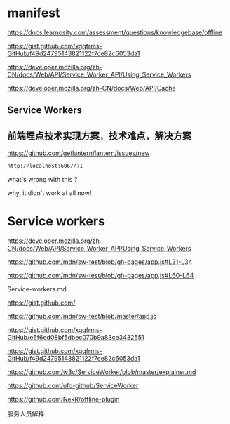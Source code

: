 # manifest



https://docs.learnosity.com/assessment/questions/knowledgebase/offline



https://gist.github.com/xgqfrms-GitHub/f49d24795143821122f7ce82c6053da1



https://developer.mozilla.org/zh-CN/docs/Web/API/Service_Worker_API/Using_Service_Workers


https://developer.mozilla.org/zh-CN/docs/Web/API/Cache


## Service Workers



## 前端埋点技术实现方案，技术难点，解决方案



https://github.com/getlantern/lantern/issues/new

```sh
http://localhost:6067/?1

```

what's wrong with this ?


why, it didn't work at all now!







# Service workers

https://developer.mozilla.org/zh-CN/docs/Web/API/Service_Worker_API/Using_Service_Workers

https://github.com/mdn/sw-test/blob/gh-pages/app.js#L31-L34

https://github.com/mdn/sw-test/blob/gh-pages/app.js#L60-L64




Service-workers.md


https://gist.github.com/


https://github.com/mdn/sw-test/blob/master/app.js



https://gist.github.com/xgqfrms-GitHub/e6f6ed08bf5dbec070b9a83ce3432551


https://gist.github.com/xgqfrms-GitHub/f49d24795143821122f7ce82c6053da1




https://github.com/w3c/ServiceWorker/blob/master/explainer.md


https://github.com/ufo-github/ServiceWorker


https://github.com/NekR/offline-plugin







服务人员解释


